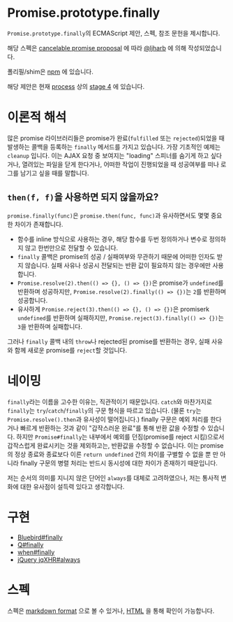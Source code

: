 # Promise.prototype.finally

`Promise.prototype.finally`의 ECMAScript 제안, 스펙, 참조 문헌을 제시합니다.

해당 스펙은 [cancelable promise proposal](https://github.com/tc39/proposal-cancelable-promises/blob/e31520fc9a53a8cbeff53b0df413d9e565b27d69/Third%20State.md#promiseprototypefinally-implementation) 에 따라  [@ljharb](https://github.com/ljharb) 에 의해 작성되었습니다.

폴리필/shim은 [npm](https://www.npmjs.com/package/promise.prototype.finally) 에 있습니다.

해당 제안은 현재 [process](https://tc39.es/process-document/) 상의 [stage 4](https://github.com/tc39/proposals/blob/main/finished-proposals.md) 에 있습니다.


# 이론적 해석

많은 promise 라이브러리들은 promise가 완료(`fulfilled` 또는 `rejected`)되었을 때 발생하는 콜백을 등록하는 `finally` 메서드를 가지고 있습니다. 가장 기초적인 예제는 `cleanup` 입니다. 이는 AJAX 요청 중 보여지는 "loading" 스피너를 숨기게 하고 싶다거나, 열려있는 파일을 닫게 한다거나, 어떠한 작업이 진행되었을 때 성공여부를 떠나 로그를 남기고 싶을 때를 말합니다.

## `then(f, f)`을 사용하면 되지 않을까요?

`promise.finally(func)`은 `promise.then(func, func)`과 유사하면서도 몇몇 중요한 차이가 존재합니다.

- 함수를 inline 방식으로 사용하는 경우, 해당 함수를 두번 정의하거나 변수로 정의하지 않고 한번만으로 전달할 수 있습니다.
- `finally` 콜백은 promise의 성공 / 실패여부와 무관하기 때문에 어떠한 인자도 받지 않습니다. 실패 사유나 성공시 전달되는 반환 값이 필요하지 않는 경우에만 사용합니다.
- `Promise.resolve(2).then(() => {}, () => {})`은 promise가 `undefined`를 반환하며 성공하지만, `Promise.resolve(2).finally(() => {})`는 `2`를 반환하며 성공합니다.
- 유사하게 `Promise.reject(3).then(() => {}, () => {})`은 promiserk `undefined`를 반환하며 실패하지만, `Promise.reject(3).finally(() => {})`는 `3`을 반환하며 실패합니다.


그러나 `finally` 콜백 내의 `throw`나 rejected된 promise를 반환하는 경우, 실패 사유와 함께 새로운 promise를 `reject`할 것입니다.

# 네이밍

`finally`라는 이름을 고수한 이유는, 직관적이기 때문입니다. `catch`와 마찬가지로 `finally`는 `try`/`catch`/`finally`의 구문 형식을 따르고 있습니다. (물론 `try`는 `Promise.resolve().then`과 유사성이 떨어집니다.) finally 구문은 예외 처리를 한다거나 빠르게 반환하는 것과 같이 "갑작스러운 완료"를 통해 반환 값을 수정할 수 있습니다. 하지만 `Promise#finally`는 내부에서 예외를 던짐(promise를 reject 시킴)으로서 갑작스럽게 완료시키는 것을 제외하고는, 반환값을 수정할 수 없습니다. 이는 promise의 정상 종료와 종료보다 이른 `return undefined` 간의 차이를 구별할 수 없을 뿐 만 아니라 finally 구문의 병렬 처리는 반드시 동시성에 대한 차이가 존재하기 때문입니다.

저는 순서의 의미를 지니지 않은 단어인 `always`를 대체로 고려하였으나, 저는 통사적 변화에 대한 유사점이 설득력 있다고 생각합니다.


# 구현

- [Bluebird#finally](http://bluebirdjs.com/docs/api/finally.html)
- [Q#finally](https://github.com/kriskowal/q/wiki/API-Reference#promisefinallycallback)
- [when#finally](https://github.com/cujojs/when/blob/master/docs/api.md#promisefinally)
- [jQuery jqXHR#always](https://api.jquery.com/jQuery.ajax/#jqXHR)

# 스펙

스펙은 [markdown format](https://github.com/tc39/proposal-promise-finally/blob/main/spec.md) 으로 볼 수 있거나, [HTML](https://tc39.es/proposal-promise-finally/) 을 통해 확인이 가능합니다.